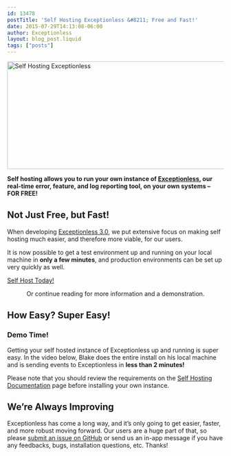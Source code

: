 ```yaml
---
id: 13478
postTitle: 'Self Hosting Exceptionless &#8211; Free and Fast!'
date: 2015-07-29T14:13:08-06:00
author: Exceptionless
layout: blog_post.liquid
tags: ["posts"]
---
```

<img loading="lazy" class="aligncenter size-full wp-image-13489" src="http://exceptionless.com/assets/blog-header-image-self-hosting.jpg" alt="Self Hosting Exceptionless" width="708" height="250" data-id="13489" srcset="/assets/blog-header-image-self-hosting.jpg 708w, /assets/blog-header-image-self-hosting-300x106.jpg 300w" sizes="(max-width: 708px) 100vw, 708px" />

**Self hosting allows you to run your own instance of <a href="http://exceptionless.com/" target="_blank">Exceptionless</a>, our real-time error, feature, and log reporting tool, on your own systems &#8211; FOR FREE!**

## Not Just Free, but Fast!

When developing <a href="http://exceptionless.com/exceptionless-3-0-changes-to-build-process-dependencies-self-hosting/" target="_blank">Exceptionless 3.0</a>, we put extensive focus on making self hosting much easier, and therefore more viable, for our users.

It is now possible to get a test environment up and running on your local machine in **only a few minutes**, and production environments can be set up very quickly as well.

<div class="signup center">
  <a class="btn btn-large btn-primary" href="https://github.com/exceptionless/Exceptionless/wiki/Self-Hosting" target="_blank">Self Host Today!</a>
</div>

<p style="text-align: center;">
  Or continue reading for more information and a demonstration.
</p>

<!--more-->

## How Easy? Super Easy!

### Demo Time!

Getting your self hosted instance of Exceptionless up and running is super easy. In the video below, Blake does the entire install on his local machine and is sending events to Exceptionless in **less than 2 minutes!**

Please note that you should review the requirements on the <a href="https://github.com/exceptionless/Exceptionless/wiki/Self-Hosting" target="_blank">Self Hosting Documentation</a> page before installing your own instance.

<div class="videoWrapper">
</div>

## We&#8217;re Always Improving

Exceptionless has come a long way, and it&#8217;s only going to get easier, faster, and more robust moving forward. Our users are a huge part of that, so please <a href="https://github.com/exceptionless/Exceptionless/issues" target="_blank">submit an issue on GitHub</a> or send us an in-app message if you have any feedbacks, bugs, installation questions, etc. Thanks!
